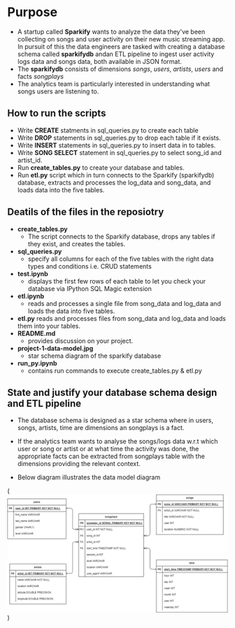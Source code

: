 # Purpose
- A startup called **Sparkify** wants to analyze the data they've been collecting on songs and user activity on their new music streaming app. In pursuit of this the data engineers are tasked with creating a database schema called **sparkifydb** andan ETL pipeline to ingest user activity logs data and songs data, both available in JSON format.
- The **sparkifydb** consists of dimensions *songs*, *users*, *artists*, *users* and facts *songplays*
- The analytics team is particularly interested in understanding what songs users are listening to.

## How to run the scripts
- Write **CREATE** statments in sql_queries.py to create each table
- Write **DROP** statements in sql_queries.py to drop each table if it exists.
- Write **INSERT** statements in sql_queries.py to insert data in to tables.
- Write **SONG SELECT** statement in sql_queries.py to select song_id and artist_id.
- Run **create_tables.py** to create your database and tables.
- Run **etl.py** script which in turn connects to the Sparkify (sparkifydb) database, extracts and processes the log_data and song_data, and loads data into the five tables.

## Deatils of the files in the reposiotry
- **create_tables.py**
    - The script connects to the Sparkify database, drops any tables if they exist, and creates the tables.
- **sql_queries.py**
    - specify all columns for each of the five tables with the right data types and conditions i.e. CRUD statements   
- **test.ipynb**
    - displays the first few rows of each table to let you check your database via IPython SQL Magic extension
- **etl.ipynb**
    - reads and processes a single file from song_data and log_data and loads the data into five tables. 
- **etl.py**
    reads and processes files from song_data and log_data and loads them into your tables.
- **README.md** 
    - provides discussion on your project.
- **project-1-data-model.jpg**
    - star schema diagram of the sparkify database
- **run_py.ipynb**
    - contains run commands to execute create_tables.py & etl.py
    
## State and justify your database schema design and ETL pipeline
- The database schema is designed as a star schema where in users, songs, artists, time are dimensions an songplays is a fact.
- If the analytics team wants to analyse the songs/logs data w.r.t which user or song or artist or at what time the activity was done, the appropriate facts can be extracted from songplays table with the dimensions providing the relevant context.

- Below diagram illustrates the data model diagram


(![Songplay database digram](./project-1-data-model.jpg "Songplay database model"))
    